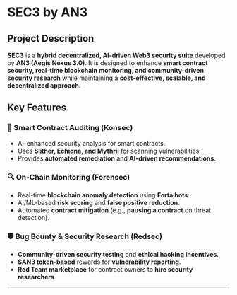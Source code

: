 # SEC3 by AN3

## Project Description
**SEC3** is a **hybrid decentralized, AI-driven Web3 security suite** developed by **AN3 (Aegis Nexus 3.0)**. It is designed to enhance **smart contract security, real-time blockchain monitoring, and community-driven security research** while maintaining a **cost-effective, scalable, and decentralized approach**.

## Key Features

### 🚀 Smart Contract Auditing (**Konsec**)
- AI-enhanced security analysis for smart contracts.
- Uses **Slither, Echidna, and Mythril** for scanning vulnerabilities.
- Provides **automated remediation** and **AI-driven recommendations**.

### 🔍 On-Chain Monitoring (**Forensec**)
- Real-time **blockchain anomaly detection** using **Forta bots**.
- AI/ML-based **risk scoring** and **false positive reduction**.
- Automated **contract mitigation** (e.g., **pausing a contract** on threat detection).

### 🛡️ Bug Bounty & Security Research (**Redsec**)
- **Community-driven security testing** and **ethical hacking incentives**.
- **$AN3 token-based** rewards for **vulnerability reporting**.
- **Red Team marketplace** for contract owners to **hire security researchers**.

---
